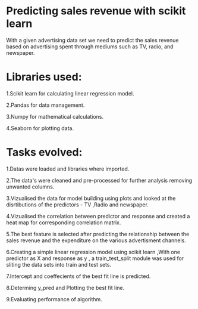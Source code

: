 # Predicting sales revenue with scikit learn
With a given advertising data set we need to predict the sales revenue based on advertising spent through mediums such as TV, radio, and newspaper.

# Libraries used:
1.Scikit learn for calculating linear regression model.

2.Pandas for data management.

3.Numpy for mathematical calculations.

4.Seaborn for plotting data.

# Tasks evolved:
1.Datas were loaded and libraries where imported.

2.The data's were cleaned and pre-processed for further analysis removing unwanted columns.

3.Vizualised the data for model building using plots and looked at the disrtibutions of the predictors - TV ,Radio and newspaper.

4.Vizualised the correlation between predictor and response and created a heat map for corresponding correlation matrix.

5.The best feature is selected after predicting the relationship between the sales revenue and the expenditure on the various advertisment channels.

6.Creating a simple linear regression model using scikit learn ,With one predictor as X and response as y , a train_test_split module was used for sliting the data sets into train and test sets.

7.Intercept and coeffecients of the best fit line is predicted.

8.Determing y_pred and Plotting the best fit line.

9.Evaluating performance of algorithm.



